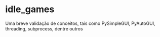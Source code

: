 # idle_games
Uma breve validação de conceitos, tais como PySimpleGUI, PyAutoGUI, threading, subprocess, dentre outros

